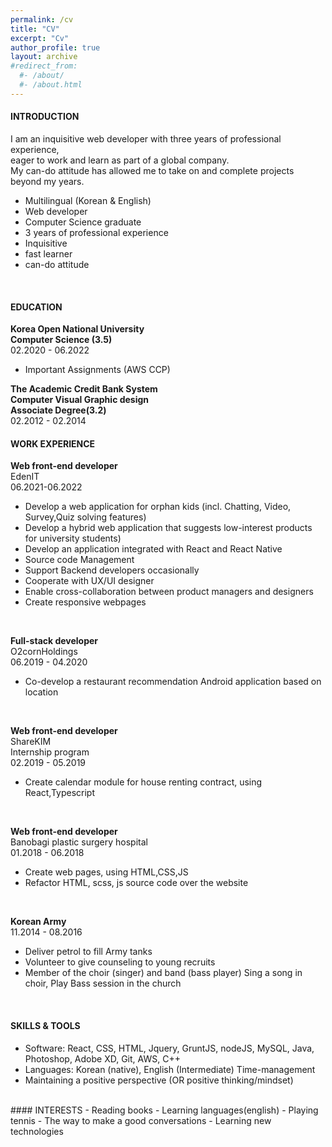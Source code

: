 ```yaml
---
permalink: /cv
title: "CV"
excerpt: "Cv"
author_profile: true
layout: archive
#redirect_from: 
  #- /about/
  #- /about.html
---
```


#### INTRODUCTION 

I am an inquisitive web developer with three years of professional experience,  
eager to work and learn as part of a global company.  
My can-do attitude has allowed me to take on and complete projects beyond my years. 

- Multilingual (Korean & English) 
- Web developer 
- Computer Science graduate
- 3 years of professional experience 
- Inquisitive
- fast learner
- can-do attitude

<br/>

#### EDUCATION

**Korea Open National University  
Computer Science (3.5)**  
02.2020 - 06.2022  
- Important Assignments (AWS CCP)   


**The Academic Credit Bank System    
Computer Visual Graphic design    
Associate Degree(3.2)**  
02.2012 - 02.2014  

#### WORK EXPERIENCE 

**Web front-end developer**      
EdenIT      
06.2021-06.2022    
- Develop a web application for orphan kids (incl. Chatting, Video, Survey,Quiz solving features)
- Develop a hybrid web application that suggests low-interest products for university students)
- Develop an application integrated with React and React Native
- Source code Management
- Support Backend developers occasionally
- Cooperate with UX/UI designer
- Enable cross-collaboration between product managers and designers
- Create responsive webpages  
<br/>


**Full-stack developer**    
O2cornHoldings    
06.2019 - 04.2020    
- Co-develop a restaurant recommendation Android application based on location    
<br/>

**Web front-end developer**    
ShareKIM    
Internship program   
02.2019 - 05.2019    
- Create calendar module for house renting contract, using React,Typescript    
<br/>

**Web front-end developer**    
Banobagi plastic surgery hospital    
01.2018 - 06.2018    
- Create web pages, using HTML,CSS,JS
- Refactor HTML, scss, js source code over the website    
<br/>


**Korean Army**  
11.2014 - 08.2016    
- Deliver petrol to fill Army tanks
- Volunteer to give counseling to young recruits 
- Member of the choir (singer) and band (bass player) Sing a song in choir, Play Bass session in the church  

<br/>

#### SKILLS & TOOLS 

- Software:  React, CSS, HTML, Jquery, GruntJS, nodeJS, MySQL, Java, Photoshop, Adobe XD, Git, AWS, C++  
- Languages: Korean (native), English (Intermediate)
Time-management   
- Maintaining a positive perspective (OR positive thinking/mindset)  

<br/>
#### INTERESTS
- Reading books   
- Learning languages(english)  
- Playing tennis  
- The way to make a good conversations  
- Learning new technologies  





